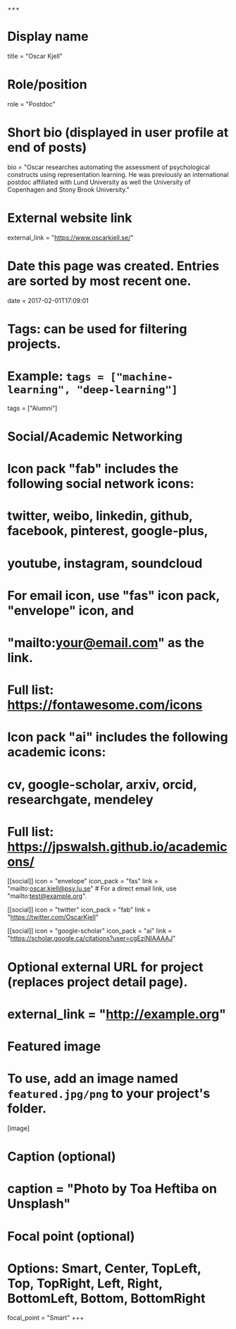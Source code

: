 +++
# Display name
title = "Oscar Kjell"

# Role/position
role = "Postdoc"

# Short bio (displayed in user profile at end of posts)
bio = "Oscar researches automating the assessment of psychological constructs using representation learning. He was previously an international postdoc affiliated with Lund University as well the University of Copenhagen and Stony Brook University."

# External website link
external_link = "https://www.oscarkjell.se/"

# Date this page was created. Entries are sorted by most recent one.
date = 2017-02-01T17:09:01

# Tags: can be used for filtering projects.
# Example: `tags = ["machine-learning", "deep-learning"]`
tags = ["Alumni"]

# Social/Academic Networking
#
# Icon pack "fab" includes the following social network icons:
#
#   twitter, weibo, linkedin, github, facebook, pinterest, google-plus,
#   youtube, instagram, soundcloud
#
#   For email icon, use "fas" icon pack, "envelope" icon, and
#   "mailto:your@email.com" as the link.
#
#   Full list: https://fontawesome.com/icons
#
# Icon pack "ai" includes the following academic icons:
#
#   cv, google-scholar, arxiv, orcid, researchgate, mendeley
#
#   Full list: https://jpswalsh.github.io/academicons/

[[social]]
icon = "envelope"
icon_pack = "fas"
link = "mailto:oscar.kjell@psy.lu.se"  # For a direct email link, use "mailto:test@example.org".

[[social]]
icon = "twitter"
icon_pack = "fab"
link = "https://twitter.com/OscarKjell"

[[social]]
icon = "google-scholar"
icon_pack = "ai"
link = "https://scholar.google.ca/citations?user=cgEziNIAAAAJ"


# Optional external URL for project (replaces project detail page).
# external_link = "http://example.org"

# Featured image
# To use, add an image named `featured.jpg/png` to your project's folder. 
[image]
  # Caption (optional)
  # caption = "Photo by Toa Heftiba on Unsplash"

  # Focal point (optional)
  # Options: Smart, Center, TopLeft, Top, TopRight, Left, Right, BottomLeft, Bottom, BottomRight
  focal_point = "Smart"
+++
